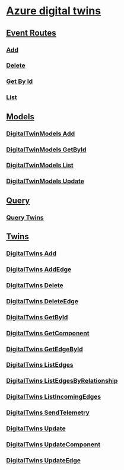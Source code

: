 # [Azure digital twins](../index.md)
## [Event Routes](digital-twins/EventRoutes.yml)
### [Add](digital-twins/EventRoutes/Add.yml)
### [Delete](digital-twins/EventRoutes/Delete.yml)
### [Get By Id](digital-twins/EventRoutes/GetById.yml)
### [List](digital-twins/EventRoutes/List.yml)
## [Models](digital-twins/Models.yml)
### [DigitalTwinModels Add](digital-twins/Models/DigitalTwinModels_Add.yml)
### [DigitalTwinModels GetById](digital-twins/Models/DigitalTwinModels_GetById.yml)
### [DigitalTwinModels List](digital-twins/Models/DigitalTwinModels_List.yml)
### [DigitalTwinModels Update](digital-twins/Models/DigitalTwinModels_Update.yml)
## [Query](digital-twins/Query.yml)
### [Query Twins](digital-twins/Query/QueryTwins.yml)
## [Twins](digital-twins/Twins.yml)
### [DigitalTwins Add](digital-twins/Twins/DigitalTwins_Add.yml)
### [DigitalTwins AddEdge](digital-twins/Twins/DigitalTwins_AddEdge.yml)
### [DigitalTwins Delete](digital-twins/Twins/DigitalTwins_Delete.yml)
### [DigitalTwins DeleteEdge](digital-twins/Twins/DigitalTwins_DeleteEdge.yml)
### [DigitalTwins GetById](digital-twins/Twins/DigitalTwins_GetById.yml)
### [DigitalTwins GetComponent](digital-twins/Twins/DigitalTwins_GetComponent.yml)
### [DigitalTwins GetEdgeById](digital-twins/Twins/DigitalTwins_GetEdgeById.yml)
### [DigitalTwins ListEdges](digital-twins/Twins/DigitalTwins_ListEdges.yml)
### [DigitalTwins ListEdgesByRelationship](digital-twins/Twins/DigitalTwins_ListEdgesByRelationship.yml)
### [DigitalTwins ListIncomingEdges](digital-twins/Twins/DigitalTwins_ListIncomingEdges.yml)
### [DigitalTwins SendTelemetry](digital-twins/Twins/DigitalTwins_SendTelemetry.yml)
### [DigitalTwins Update](digital-twins/Twins/DigitalTwins_Update.yml)
### [DigitalTwins UpdateComponent](digital-twins/Twins/DigitalTwins_UpdateComponent.yml)
### [DigitalTwins UpdateEdge](digital-twins/Twins/DigitalTwins_UpdateEdge.yml)
